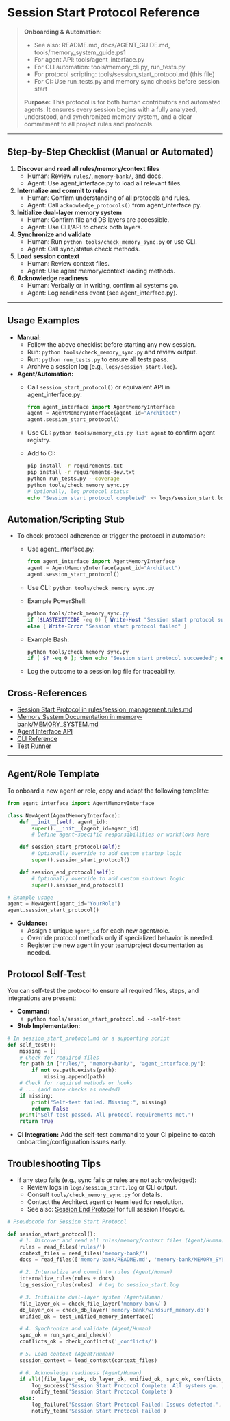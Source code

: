 # Session Start Protocol Reference

> **Onboarding & Automation:**
>
> - See also: README.md, docs/AGENT_GUIDE.md, tools/memory_system_guide.ps1
> - For agent API: tools/agent_interface.py
> - For CLI automation: tools/memory_cli.py, run_tests.py
> - For protocol scripting: tools/session_start_protocol.md (this file)
> - For CI: Use run_tests.py and memory sync checks before session start
>
> **Purpose:** This protocol is for both human contributors and automated agents. It ensures every session begins with a fully analyzed, understood, and synchronized memory system, and a clear commitment to all project rules and protocols.

---

## Step-by-Step Checklist (Manual or Automated)

1. **Discover and read all rules/memory/context files**  
   - Human: Review `rules/`, `memory-bank/`, and docs.
   - Agent: Use agent_interface.py to load all relevant files.
2. **Internalize and commit to rules**  
   - Human: Confirm understanding of all protocols and rules.
   - Agent: Call `acknowledge_protocols()` from agent_interface.py.
3. **Initialize dual-layer memory system**  
   - Human: Confirm file and DB layers are accessible.
   - Agent: Use CLI/API to check both layers.
4. **Synchronize and validate**  
   - Human: Run `python tools/check_memory_sync.py` or use CLI.
   - Agent: Call sync/status check methods.
5. **Load session context**  
   - Human: Review context files.
   - Agent: Use agent memory/context loading methods.
6. **Acknowledge readiness**  
   - Human: Verbally or in writing, confirm all systems go.
   - Agent: Log readiness event (see agent_interface.py).

---

## Usage Examples

- **Manual:**
  - Follow the above checklist before starting any new session.
  - Run: `python tools/check_memory_sync.py` and review output.
  - Run: `python run_tests.py` to ensure all tests pass.
  - Archive a session log (e.g., `logs/session_start.log`).
- **Agent/Automation:**
  - Call `session_start_protocol()` or equivalent API in agent_interface.py:

    ```python
    from agent_interface import AgentMemoryInterface
    agent = AgentMemoryInterface(agent_id="Architect")
    agent.session_start_protocol()
    ```

  - Use CLI: `python tools/memory_cli.py list agent` to confirm agent registry.
  - Add to CI:

    ```sh
    pip install -r requirements.txt
    pip install -r requirements-dev.txt
    python run_tests.py --coverage
    python tools/check_memory_sync.py
    # Optionally, log protocol status
    echo "Session start protocol completed" >> logs/session_start.log
    ```

## Automation/Scripting Stub

- To check protocol adherence or trigger the protocol in automation:
  - Use agent_interface.py:

    ```python
    from agent_interface import AgentMemoryInterface
    agent = AgentMemoryInterface(agent_id="Architect")
    agent.session_start_protocol()
    ```

  - Use CLI: `python tools/check_memory_sync.py`
  - Example PowerShell:

    ```powershell
    python tools/check_memory_sync.py
    if ($LASTEXITCODE -eq 0) { Write-Host "Session start protocol succeeded" }
    else { Write-Error "Session start protocol failed" }
    ```

  - Example Bash:

    ```bash
    python tools/check_memory_sync.py
    if [ $? -eq 0 ]; then echo "Session start protocol succeeded"; else echo "Session start protocol failed"; fi
    ```

  - Log the outcome to a session log file for traceability.

## Cross-References

- [Session Start Protocol in rules/session_management.rules.md](../rules/session_management.rules.md)
- [Memory System Documentation in memory-bank/MEMORY_SYSTEM.md](../memory-bank/MEMORY_SYSTEM.md)
- [Agent Interface API](agent_interface.py)
- [CLI Reference](memory_cli.py)
- [Test Runner](../run_tests.py)

---

## Agent/Role Template

To onboard a new agent or role, copy and adapt the following template:

```python
from agent_interface import AgentMemoryInterface

class NewAgent(AgentMemoryInterface):
    def __init__(self, agent_id):
        super().__init__(agent_id=agent_id)
        # Define agent-specific responsibilities or workflows here

    def session_start_protocol(self):
        # Optionally override to add custom startup logic
        super().session_start_protocol()

    def session_end_protocol(self):
        # Optionally override to add custom shutdown logic
        super().session_end_protocol()

# Example usage
agent = NewAgent(agent_id="YourRole")
agent.session_start_protocol()
```

- **Guidance:**
  - Assign a unique `agent_id` for each new agent/role.
  - Override protocol methods only if specialized behavior is needed.
  - Register the new agent in your team/project documentation as needed.

## Protocol Self-Test

You can self-test the protocol to ensure all required files, steps, and integrations are present:

- **Command:**
  - `python tools/session_start_protocol.md --self-test`
- **Stub Implementation:**

```python
# In session_start_protocol.md or a supporting script
def self_test():
    missing = []
    # Check for required files
    for path in ["rules/", "memory-bank/", "agent_interface.py"]:
        if not os.path.exists(path):
            missing.append(path)
    # Check for required methods or hooks
    # ... (add more checks as needed)
    if missing:
        print("Self-test failed. Missing:", missing)
        return False
    print("Self-test passed. All protocol requirements met.")
    return True
```

- **CI Integration:** Add the self-test command to your CI pipeline to catch onboarding/configuration issues early.

## Troubleshooting Tips

- If any step fails (e.g., sync fails or rules are not acknowledged):
  - Review logs in `logs/session_start.log` or CLI output.
  - Consult `tools/check_memory_sync.py` for details.
  - Contact the Architect agent or team lead for resolution.
  - See also: [Session End Protocol](session_end_protocol.md) for full session lifecycle.

```python
# Pseudocode for Session Start Protocol

def session_start_protocol():
    # 1. Discover and read all rules/memory/context files (Agent/Human)
    rules = read_files('rules/')
    context_files = read_files('memory-bank/')
    docs = read_files(['memory-bank/README.md', 'memory-bank/MEMORY_SYSTEM.md'])

    # 2. Internalize and commit to rules (Agent/Human)
    internalize_rules(rules + docs)
    log_session_rules(rules)  # Log to session_start.log

    # 3. Initialize dual-layer system (Agent/Human)
    file_layer_ok = check_file_layer('memory-bank/')
    db_layer_ok = check_db_layer('memory-bank/windsurf_memory.db')
    unified_ok = test_unified_memory_interface()

    # 4. Synchronize and validate (Agent/Human)
    sync_ok = run_sync_and_check()
    conflicts_ok = check_conflicts('_conflicts/')

    # 5. Load context (Agent/Human)
    session_context = load_context(context_files)

    # 6. Acknowledge readiness (Agent/Human)
    if all([file_layer_ok, db_layer_ok, unified_ok, sync_ok, conflicts_ok]):
        log_success('Session Start Protocol Complete: All systems go.', logfile='logs/session_start.log')
        notify_team('Session Start Protocol Complete')
    else:
        log_failure('Session Start Protocol Failed: Issues detected.', logfile='logs/session_start.log')
        notify_team('Session Start Protocol Failed')
```
